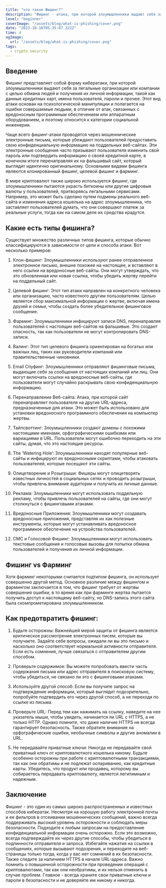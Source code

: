 ```yaml
---
title: "что такое Фишинг?"
description: "Фишинг - атака, при которой злоумышленники выдают себя за организации, чтобы получить личные данные. Это проводится через фальшивые электронные письма и сайты. Фишинг активно используется и в мире криптовалют, где целью является кража цифровых валют"
level: "beginner"
coverImage: "/assets/blog/what-is-phishing/cover.png"
date: "2023-10-10T05:35:07.322Z"
time: 4
ogImage:
  url: "/assets/blog/what-is-phishing/cover.png"
tags:
  - crypto security  
---
```


## Введение 
Фишинг представляет собой форму кибератаки, при которой злоумышленники выдают себя за легальные организации или компании с целью обмана людей и получения их личной информации, такой как данные кредитных карт, имена пользователя, пароли и прочее. Этот вид атаки основан на психологической манипуляции и полагается на ошибки совершаемые людьми, в отличие от атак, связанных с вредоносным программным обеспечением или аппаратным оборудованием, и поэтому относится к категории социальной инженерии.

Чаще всего фишинг-атаки проводятся через мошеннические электронные письма, которые убеждают пользователей предоставить свою конфиденциальную информацию на поддельных веб-сайтах. Эти электронные сообщения часто призывают пользователя изменить свой пароль или подтвердить информацию о своей кредитной карте, в конечном итоге перенаправляя их на фальшивый сайт, который выглядит идентично оригинальному. Основными видами фишинга являются клонированный фишинг, целевой фишинг и фарминг.

В мире криптовалют также широко используется фишинг, где злоумышленники пытаются украсть биткоины или другие цифровые валюты у пользователей, притворяясь легальными сервисами. Например, это может быть сделано путем подмены реального веб-сайта и изменения адреса кошелька на адрес злоумышленника, что заставляет пользователей думать, что они совершают платеж за реальные услуги, тогда как на самом деле их средства крадутся.

## Какие есть типы фишинга?

Существует множество различных типов фишинга, которые обычно классифицируются в зависимости от цели и способа атаки. Вот несколько примеров:

1. Клон-фишинг: Злоумышленники используют ранее отправленное электронное письмо, внешне похожее на настоящее, и вставляют в него ссылки на вредоносные веб-сайты. Они могут утверждать, что это обновленная или новая ссылка, чтобы убедить жертву перейти на поддельный сайт.

2. Целевой фишинг: Этот тип атаки направлен на конкретного человека или организацию, часто известного другим пользователям. Целью является сбор максимальной информации о жертве, включая имена друзей и семьи, чтобы создать более убедительное фишинговое сообщение.

3. Фарминг: Злоумышленники инфицируют записи DNS, перенаправляя пользователей с настоящих веб-сайтов на фальшивые. Это создает опасность, так как пользователи не могут контролировать DNS-записи.

4. Валинг: Этот тип целевого фишинга ориентирован на богатых или важных лиц, таких как руководители компаний или правительственные чиновники.

5. Email Спуфинг: Злоумышленники отправляют фишинговые письма, выдающие себя за сообщения от настоящих компаний или лиц. Они могут включать ссылки на вредоносные веб-сайты, где пользователи могут случайно раскрывать свою конфиденциальную информацию.

6. Перенаправление Веб-сайта: Атака, при которой сайт перенаправляет пользователя на другие URL-адреса, предназначенные для атаки. Это может быть использовано для установки вредоносного программного обеспечения на компьютер жертвы.

7. Тайпсвоттинг: Злоумышленники создают домены с похожими настоящими именами, орфографическими ошибками или вариациями в URL. Пользователи могут ошибочно переходить на эти сайты, думая, что это настоящие ресурсы.

8. The ‘Watering Hole’: Злоумышленники находят популярные веб-сайты и инфицируют их вредоносными скриптами, чтобы атаковать пользователей, которые посещают эти сайты.

9. Олицетворение и Розыгрыши: Фишеры могут олицетворять известных личностей в социальных сетях и проводить розыгрыши, чтобы привлечь внимание аудитории и получить их личные данные.

10. Реклама: Злоумышленники могут использовать поддельную рекламу, чтобы привлечь пользователей на сайты, где они могут столкнуться с фишинговыми атаками.

11. Вредоносные Приложения: Злоумышленники могут создавать вредоносные приложения, представляя их как полезные инструменты, которые могут устанавливать вредоносное программное обеспечение на устройства пользователей.

12. СМС и Голосовой Фишинг: Злоумышленники могут использовать текстовые сообщения и голосовые вызовы для попытки обмана пользователей и получения их личной информации.

<!-- banner_place -->

## Фишинг vs Фарминг

Хотя фарминг некоторыми считается подтипом фишинга, он использует совершенно другой метод. Основное различие между фишингом и фармингом заключается в том, что фишинг требует от жертвы совершения ошибки, в то время как при фарминге жертва пытается получить доступ к настоящему веб-сайту, но DNS-запись этого сайта была скомпрометирована злоумышленником.

## Как предотвратить фишинг:

1. Будьте осторожны: Важнейшей мерой защиты от фишинга является критическое рассмотрение электронных писем, которые вы получаете. Задайте себе вопросы, ожидали ли вы это письмо и насколько оно соответствует нормальной активности отправителя. Если есть сомнения, лучше связаться с отправителем другим способом.

2. Проверьте содержимое: Вы можете попробовать ввести часть содержания письма или адрес отправителя в поисковую систему, чтобы убедиться, не связано ли это с фишинговыми атаками.

3. Используйте другой способ: Если вы получите запрос на подтверждение информации, который выглядит подозрительно, попробуйте подтвердить его через другой способ, а не переходя по ссылке из письма.

4. Проверьте URL: Перед тем как нажимать на ссылку, наведите на нее указатель мыши, чтобы увидеть, начинается ли URL с HTTPS, а не только HTTP. Однако помните, что даже наличие HTTPS не всегда гарантирует безопасность. Также обратите внимание на орфографические ошибки, необычные символы и другие аномалии в URL.

5. Не передавайте приватные ключи: Никогда не передавайте свой приватный ключ от криптовалютного кошелька никому. Будьте особенно осторожны при работе с криптовалютными транзакциями, так как они обратимы и не подлежат оспариванию, как кредитные карты. Убедитесь, что продукт или продавец, которому вы собираетесь передавать криптовалюту, является легитимным и надежным.

## Заключение

Фишинг - это один из самых широко распространенных и известных способов кибератак. Несмотря на хорошую работу электронной почты и ее фильтров в отсеивании мошеннических сообщений, важно всегда поддерживать высокий уровень осторожности и соблюдать меры безопасности. Подходите к любым запросам на предоставление конфиденциальной информации очень осторожно. Если это возможно, всегда подтверждайте их через другие способы, чтобы убедиться в подлинности отправителя и запроса. Избегайте нажатия на ссылки в сообщениях, которые вызывают подозрения, и переходите на веб-страницы только тогда, когда у вас нет сомнений в их безопасности. Также следите за наличием HTTPS в начале URL-адреса. Важно помнить о повышенной осторожности при проведении операций с криптовалютами, так как они необратимы, и их нельзя отменить в случае проблем. Главное - всегда храните свои приватные ключи и пароли в безопасности и не доверяйте им никому и никогда.
